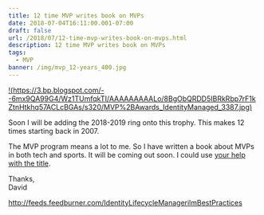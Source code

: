 ```yaml
---
title: 12 time MVP writes book on MVPs
date: 2018-07-04T16:11:00.001-07:00
draft: false
url: /2018/07/12-time-mvp-writes-book-on-mvps.html
description: 12 time MVP writes book on MVPs
tags:
  - MVP
banner: /img/mvp_12-years_400.jpg
---
```


[!(https://3.bp.blogspot.com/--6mx9QA99G4/Wz1TUmfqkTI/AAAAAAAAALo/8BgObQRDD5IBRkRbp7rF1kZtnHtkhq57ACLcBGAs/s320/MVP%2BAwards_IdentityManaged_3387.jpg)](/img/MVP%2BAwards_IdentityManaged_3387.jpg)

Soon I will be adding the 2018-2019 ring onto this trophy. This makes 12 times starting back in 2007.

The MVP program means a lot to me. So I have written a book about MVPs in both tech and sports. It will be coming out soon. I could use [your help with the title](https://www.facebook.com/1587066757/posts/10211450777736915/).

Thanks,  
David

http://feeds.feedburner.com/IdentityLifecycleManagerilmBestPractices

